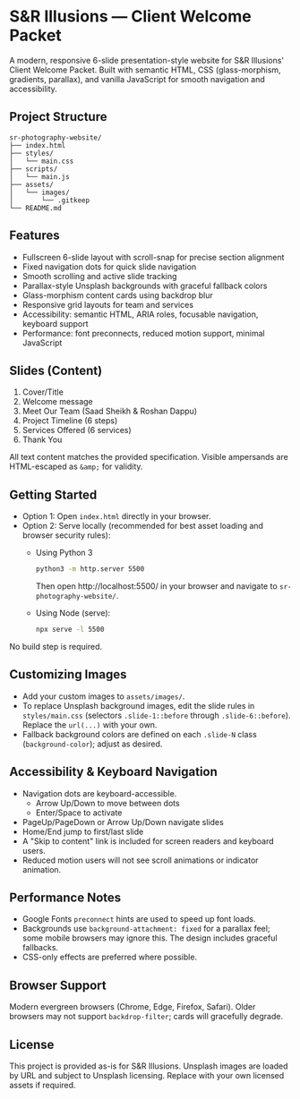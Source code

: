 # S&R Illusions — Client Welcome Packet

A modern, responsive 6-slide presentation-style website for S&R Illusions' Client Welcome Packet. Built with semantic HTML, CSS (glass-morphism, gradients, parallax), and vanilla JavaScript for smooth navigation and accessibility.

## Project Structure

```
sr-photography-website/
├── index.html
├── styles/
│   └── main.css
├── scripts/
│   └── main.js
├── assets/
│   └── images/
│       └── .gitkeep
└── README.md
```

## Features

- Fullscreen 6-slide layout with scroll-snap for precise section alignment
- Fixed navigation dots for quick slide navigation
- Smooth scrolling and active slide tracking
- Parallax-style Unsplash backgrounds with graceful fallback colors
- Glass-morphism content cards using backdrop blur
- Responsive grid layouts for team and services
- Accessibility: semantic HTML, ARIA roles, focusable navigation, keyboard support
- Performance: font preconnects, reduced motion support, minimal JavaScript

## Slides (Content)

1. Cover/Title
2. Welcome message
3. Meet Our Team (Saad Sheikh & Roshan Dappu)
4. Project Timeline (6 steps)
5. Services Offered (6 services)
6. Thank You

All text content matches the provided specification. Visible ampersands are HTML-escaped as `&amp;` for validity.

## Getting Started

- Option 1: Open `index.html` directly in your browser.
- Option 2: Serve locally (recommended for best asset loading and browser security rules):
  - Using Python 3
    ```bash
    python3 -m http.server 5500
    ```
    Then open http://localhost:5500/ in your browser and navigate to `sr-photography-website/`.

  - Using Node (serve):
    ```bash
    npx serve -l 5500
    ```

No build step is required.

## Customizing Images

- Add your custom images to `assets/images/`.
- To replace Unsplash background images, edit the slide rules in `styles/main.css` (selectors `.slide-1::before` through `.slide-6::before`). Replace the `url(...)` with your own.
- Fallback background colors are defined on each `.slide-N` class (`background-color`); adjust as desired.

## Accessibility & Keyboard Navigation

- Navigation dots are keyboard-accessible.
  - Arrow Up/Down to move between dots
  - Enter/Space to activate
- PageUp/PageDown or Arrow Up/Down navigate slides
- Home/End jump to first/last slide
- A "Skip to content" link is included for screen readers and keyboard users.
- Reduced motion users will not see scroll animations or indicator animation.

## Performance Notes

- Google Fonts `preconnect` hints are used to speed up font loads.
- Backgrounds use `background-attachment: fixed` for a parallax feel; some mobile browsers may ignore this. The design includes graceful fallbacks.
- CSS-only effects are preferred where possible.

## Browser Support

Modern evergreen browsers (Chrome, Edge, Firefox, Safari). Older browsers may not support `backdrop-filter`; cards will gracefully degrade.

## License

This project is provided as-is for S&R Illusions. Unsplash images are loaded by URL and subject to Unsplash licensing. Replace with your own licensed assets if required.

